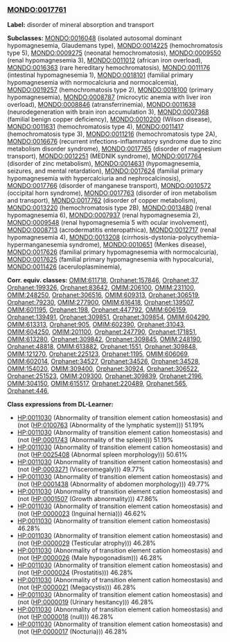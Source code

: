 
### [MONDO:0017761](http://purl.obolibrary.org/obo/MONDO_0017761)
**Label:** disorder of mineral absorption and transport

**Subclasses:** [MONDO:0016048](http://purl.obolibrary.org/obo/MONDO_0016048) (isolated autosomal dominant hypomagnesemia, Glaudemans type), [MONDO:0014225](http://purl.obolibrary.org/obo/MONDO_0014225) (hemochromatosis type 5), [MONDO:0009275](http://purl.obolibrary.org/obo/MONDO_0009275) (neonatal hemochromatosis), [MONDO:0009550](http://purl.obolibrary.org/obo/MONDO_0009550) (renal hypomagnesemia 3), [MONDO:0011012](http://purl.obolibrary.org/obo/MONDO_0011012) (african iron overload), [MONDO:0016363](http://purl.obolibrary.org/obo/MONDO_0016363) (rare hereditary hemochromatosis), [MONDO:0011176](http://purl.obolibrary.org/obo/MONDO_0011176) (intestinal hypomagnesemia 1), [MONDO:0018101](http://purl.obolibrary.org/obo/MONDO_0018101) (familial primary hypomagnesemia with normocalciuria and normocalcemia), [MONDO:0019257](http://purl.obolibrary.org/obo/MONDO_0019257) (hemochromatosis type 2), [MONDO:0018100](http://purl.obolibrary.org/obo/MONDO_0018100) (primary hypomagnesemia), [MONDO:0008787](http://purl.obolibrary.org/obo/MONDO_0008787) (microcytic anemia with liver iron overload), [MONDO:0008846](http://purl.obolibrary.org/obo/MONDO_0008846) (atransferrinemia), [MONDO:0011638](http://purl.obolibrary.org/obo/MONDO_0011638) (neurodegeneration with brain iron accumulation 3), [MONDO:0007368](http://purl.obolibrary.org/obo/MONDO_0007368) (familial benign copper deficiency), [MONDO:0010200](http://purl.obolibrary.org/obo/MONDO_0010200) (Wilson disease), [MONDO:0011631](http://purl.obolibrary.org/obo/MONDO_0011631) (hemochromatosis type 4), [MONDO:0011417](http://purl.obolibrary.org/obo/MONDO_0011417) (hemochromatosis type 3), [MONDO:0011216](http://purl.obolibrary.org/obo/MONDO_0011216) (hemochromatosis type 2A), [MONDO:0016676](http://purl.obolibrary.org/obo/MONDO_0016676) (recurrent infections-inflammatory syndrome due to zinc metabolism disorder syndrome), [MONDO:0017765](http://purl.obolibrary.org/obo/MONDO_0017765) (disorder of magnesium transport), [MONDO:0012251](http://purl.obolibrary.org/obo/MONDO_0012251) (MEDNIK syndrome), [MONDO:0017764](http://purl.obolibrary.org/obo/MONDO_0017764) (disorder of zinc metabolism), [MONDO:0014631](http://purl.obolibrary.org/obo/MONDO_0014631) (hypomagnesemia, seizures, and mental retardation), [MONDO:0017624](http://purl.obolibrary.org/obo/MONDO_0017624) (familial primary hypomagnesemia with hypercalciuria and nephrocalcinosis), [MONDO:0017766](http://purl.obolibrary.org/obo/MONDO_0017766) (disorder of manganese transport), [MONDO:0010572](http://purl.obolibrary.org/obo/MONDO_0010572) (occipital horn syndrome), [MONDO:0017763](http://purl.obolibrary.org/obo/MONDO_0017763) (disorder of iron metabolism and transport), [MONDO:0017762](http://purl.obolibrary.org/obo/MONDO_0017762) (disorder of copper metabolism), [MONDO:0013220](http://purl.obolibrary.org/obo/MONDO_0013220) (hemochromatosis type 2B), [MONDO:0013480](http://purl.obolibrary.org/obo/MONDO_0013480) (renal hypomagnesemia 6), [MONDO:0007937](http://purl.obolibrary.org/obo/MONDO_0007937) (renal hypomagnesemia 2), [MONDO:0009548](http://purl.obolibrary.org/obo/MONDO_0009548) (renal hypomagnesemia 5 with ocular involvement), [MONDO:0008713](http://purl.obolibrary.org/obo/MONDO_0008713) (acrodermatitis enteropathica), [MONDO:0012717](http://purl.obolibrary.org/obo/MONDO_0012717) (renal hypomagnesemia 4), [MONDO:0013208](http://purl.obolibrary.org/obo/MONDO_0013208) (cirrhosis-dystonia-polycythemia-hypermanganesemia syndrome), [MONDO:0010651](http://purl.obolibrary.org/obo/MONDO_0010651) (Menkes disease), [MONDO:0017626](http://purl.obolibrary.org/obo/MONDO_0017626) (familial primary hypomagnesemia with normocalcuria), [MONDO:0017625](http://purl.obolibrary.org/obo/MONDO_0017625) (familial primary hypomagnesemia with hypocalcuria), [MONDO:0011426](http://purl.obolibrary.org/obo/MONDO_0011426) (aceruloplasminemia), 

**Corr. equiv. classes:** [OMIM:611718](http://purl.obolibrary.org/obo/OMIM_611718), [Orphanet:157846](http://www.orpha.net/ORDO/Orphanet_157846), [Orphanet:37](http://www.orpha.net/ORDO/Orphanet_37), [Orphanet:199326](http://www.orpha.net/ORDO/Orphanet_199326), [Orphanet:83642](http://www.orpha.net/ORDO/Orphanet_83642), [OMIM:206100](http://purl.obolibrary.org/obo/OMIM_206100), [OMIM:231100](http://purl.obolibrary.org/obo/OMIM_231100), [OMIM:248250](http://purl.obolibrary.org/obo/OMIM_248250), [Orphanet:306516](http://www.orpha.net/ORDO/Orphanet_306516), [OMIM:609313](http://purl.obolibrary.org/obo/OMIM_609313), [Orphanet:306519](http://www.orpha.net/ORDO/Orphanet_306519), [Orphanet:79230](http://www.orpha.net/ORDO/Orphanet_79230), [OMIM:277900](http://purl.obolibrary.org/obo/OMIM_277900), [OMIM:616418](http://purl.obolibrary.org/obo/OMIM_616418), [Orphanet:139507](http://www.orpha.net/ORDO/Orphanet_139507), [OMIM:601195](http://purl.obolibrary.org/obo/OMIM_601195), [Orphanet:198](http://www.orpha.net/ORDO/Orphanet_198), [Orphanet:447792](http://www.orpha.net/ORDO/Orphanet_447792), [OMIM:606159](http://purl.obolibrary.org/obo/OMIM_606159), [Orphanet:139491](http://www.orpha.net/ORDO/Orphanet_139491), [Orphanet:309851](http://www.orpha.net/ORDO/Orphanet_309851), [Orphanet:309854](http://www.orpha.net/ORDO/Orphanet_309854), [OMIM:604290](http://purl.obolibrary.org/obo/OMIM_604290), [OMIM:613313](http://purl.obolibrary.org/obo/OMIM_613313), [Orphanet:905](http://www.orpha.net/ORDO/Orphanet_905), [OMIM:602390](http://purl.obolibrary.org/obo/OMIM_602390), [Orphanet:31043](http://www.orpha.net/ORDO/Orphanet_31043), [OMIM:604250](http://purl.obolibrary.org/obo/OMIM_604250), [OMIM:201100](http://purl.obolibrary.org/obo/OMIM_201100), [Orphanet:247790](http://www.orpha.net/ORDO/Orphanet_247790), [Orphanet:171851](http://www.orpha.net/ORDO/Orphanet_171851), [OMIM:613280](http://purl.obolibrary.org/obo/OMIM_613280), [Orphanet:309842](http://www.orpha.net/ORDO/Orphanet_309842), [Orphanet:309845](http://www.orpha.net/ORDO/Orphanet_309845), [OMIM:248190](http://purl.obolibrary.org/obo/OMIM_248190), [Orphanet:48818](http://www.orpha.net/ORDO/Orphanet_48818), [OMIM:613882](http://purl.obolibrary.org/obo/OMIM_613882), [Orphanet:1551](http://www.orpha.net/ORDO/Orphanet_1551), [Orphanet:309848](http://www.orpha.net/ORDO/Orphanet_309848), [OMIM:121270](http://purl.obolibrary.org/obo/OMIM_121270), [Orphanet:225123](http://www.orpha.net/ORDO/Orphanet_225123), [Orphanet:1195](http://www.orpha.net/ORDO/Orphanet_1195), [OMIM:606069](http://purl.obolibrary.org/obo/OMIM_606069), [OMIM:602014](http://purl.obolibrary.org/obo/OMIM_602014), [Orphanet:34527](http://www.orpha.net/ORDO/Orphanet_34527), [Orphanet:34526](http://www.orpha.net/ORDO/Orphanet_34526), [Orphanet:34528](http://www.orpha.net/ORDO/Orphanet_34528), [OMIM:154020](http://purl.obolibrary.org/obo/OMIM_154020), [OMIM:309400](http://purl.obolibrary.org/obo/OMIM_309400), [Orphanet:30924](http://www.orpha.net/ORDO/Orphanet_30924), [Orphanet:306522](http://www.orpha.net/ORDO/Orphanet_306522), [Orphanet:251523](http://www.orpha.net/ORDO/Orphanet_251523), [OMIM:209300](http://purl.obolibrary.org/obo/OMIM_209300), [Orphanet:309839](http://www.orpha.net/ORDO/Orphanet_309839), [Orphanet:2196](http://www.orpha.net/ORDO/Orphanet_2196), [OMIM:304150](http://purl.obolibrary.org/obo/OMIM_304150), [OMIM:615517](http://purl.obolibrary.org/obo/OMIM_615517), [Orphanet:220489](http://www.orpha.net/ORDO/Orphanet_220489), [Orphanet:565](http://www.orpha.net/ORDO/Orphanet_565), [Orphanet:446](http://www.orpha.net/ORDO/Orphanet_446), 

**Class expressions from DL-Learner:**

- [HP:0011030](http://purl.obolibrary.org/obo/HP_0011030) (Abnormality of transition element cation homeostasis) and (not ([HP:0100763](http://purl.obolibrary.org/obo/HP_0100763) (Abnormality of the lymphatic system))) 51.19%
- [HP:0011030](http://purl.obolibrary.org/obo/HP_0011030) (Abnormality of transition element cation homeostasis) and (not ([HP:0001743](http://purl.obolibrary.org/obo/HP_0001743) (Abnormality of the spleen))) 51.19%
- [HP:0011030](http://purl.obolibrary.org/obo/HP_0011030) (Abnormality of transition element cation homeostasis) and (not ([HP:0025408](http://purl.obolibrary.org/obo/HP_0025408) (Abnormal spleen morphology))) 50.61%
- [HP:0011030](http://purl.obolibrary.org/obo/HP_0011030) (Abnormality of transition element cation homeostasis) and (not ([HP:0003271](http://purl.obolibrary.org/obo/HP_0003271) (Visceromegaly))) 49.77%
- [HP:0011030](http://purl.obolibrary.org/obo/HP_0011030) (Abnormality of transition element cation homeostasis) and (not ([HP:0001438](http://purl.obolibrary.org/obo/HP_0001438) (Abnormality of abdomen morphology))) 49.77%
- [HP:0011030](http://purl.obolibrary.org/obo/HP_0011030) (Abnormality of transition element cation homeostasis) and (not ([HP:0001507](http://purl.obolibrary.org/obo/HP_0001507) (Growth abnormality))) 47.86%
- [HP:0011030](http://purl.obolibrary.org/obo/HP_0011030) (Abnormality of transition element cation homeostasis) and (not ([HP:0000023](http://purl.obolibrary.org/obo/HP_0000023) (Inguinal hernia))) 46.62%
- [HP:0011030](http://purl.obolibrary.org/obo/HP_0011030) (Abnormality of transition element cation homeostasis) 46.28%
- [HP:0011030](http://purl.obolibrary.org/obo/HP_0011030) (Abnormality of transition element cation homeostasis) and (not ([HP:0000029](http://purl.obolibrary.org/obo/HP_0000029) (Testicular atrophy))) 46.28%
- [HP:0011030](http://purl.obolibrary.org/obo/HP_0011030) (Abnormality of transition element cation homeostasis) and (not ([HP:0000026](http://purl.obolibrary.org/obo/HP_0000026) (Male hypogonadism))) 46.28%
- [HP:0011030](http://purl.obolibrary.org/obo/HP_0011030) (Abnormality of transition element cation homeostasis) and (not ([HP:0000024](http://purl.obolibrary.org/obo/HP_0000024) (Prostatitis))) 46.28%
- [HP:0011030](http://purl.obolibrary.org/obo/HP_0011030) (Abnormality of transition element cation homeostasis) and (not ([HP:0000021](http://purl.obolibrary.org/obo/HP_0000021) (Megacystis))) 46.28%
- [HP:0011030](http://purl.obolibrary.org/obo/HP_0011030) (Abnormality of transition element cation homeostasis) and (not ([HP:0000019](http://purl.obolibrary.org/obo/HP_0000019) (Urinary hesitancy))) 46.28%
- [HP:0011030](http://purl.obolibrary.org/obo/HP_0011030) (Abnormality of transition element cation homeostasis) and (not ([HP:0000018](http://purl.obolibrary.org/obo/HP_0000018) (null))) 46.28%
- [HP:0011030](http://purl.obolibrary.org/obo/HP_0011030) (Abnormality of transition element cation homeostasis) and (not ([HP:0000017](http://purl.obolibrary.org/obo/HP_0000017) (Nocturia))) 46.28%


